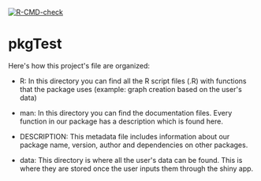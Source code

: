 [![R-CMD-check](https://github.com/ptds2023/pkgTest/actions/workflows/R-CMD-check.yaml/badge.svg?branch=main)](https://github.com/ptds2023/pkgTest/actions/workflows/R-CMD-check.yaml)

# pkgTest

Here's how this project's file are organized: 

- R: In this directory you can find all the R script files (.R) with functions that the package uses (example: graph creation based on the user's data)

- man: In this directory you can find the documentation files. Every function in our package has a description which is found here. 

- DESCRIPTION: This metadata file includes information about our package name, version, author and dependencies on other packages. 

- data: This directory is where all the user's data can be found. This is where they are stored once the user inputs them through the shiny app. 
